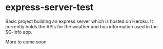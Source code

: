 # express-server-test

Basic project building an express server which is hosted on Heroku. It currently holds the APIs for the weather and bus information used in the SG-info app.


More to come soon
